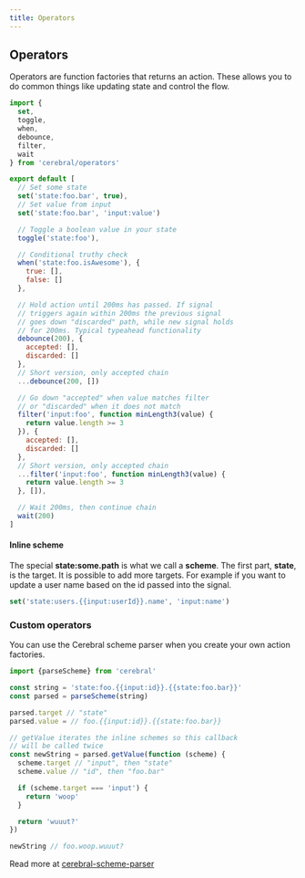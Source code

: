 ```yaml
---
title: Operators
---
```


## Operators
Operators are function factories that returns an action. These allows you to do common things like updating state and control the flow.

```js
import {
  set,
  toggle,
  when,
  debounce,
  filter,
  wait
} from 'cerebral/operators'

export default [
  // Set some state
  set('state:foo.bar', true),
  // Set value from input
  set('state:foo.bar', 'input:value')

  // Toggle a boolean value in your state
  toggle('state:foo'),

  // Conditional truthy check
  when('state:foo.isAwesome'), {
    true: [],
    false: []
  },

  // Hold action until 200ms has passed. If signal
  // triggers again within 200ms the previous signal
  // goes down "discarded" path, while new signal holds
  // for 200ms. Typical typeahead functionality
  debounce(200), {
    accepted: [],
    discarded: []
  },
  // Short version, only accepted chain
  ...debounce(200, [])

  // Go down "accepted" when value matches filter
  // or "discarded" when it does not match
  filter('input:foo', function minLength3(value) {
    return value.length >= 3
  }), {
    accepted: [],
    discarded: []
  },
  // Short version, only accepted chain
  ...filter('input:foo', function minLength3(value) {
    return value.length >= 3
  }, []),

  // Wait 200ms, then continue chain
  wait(200)
]
```

#### Inline scheme
The special **state:some.path** is what we call a **scheme**. The first part, **state**, is the target. It is possible to add more targets. For example if you want to update a user name based on the id passed into the signal.

```js
set('state:users.{{input:userId}}.name', 'input:name')
```

### Custom operators
You can use the Cerebral scheme parser when you create your own action factories.

```js
import {parseScheme} from 'cerebral'

const string = 'state:foo.{{input:id}}.{{state:foo.bar}}'
const parsed = parseScheme(string)

parsed.target // "state"
parsed.value = // foo.{{input:id}}.{{state:foo.bar}}

// getValue iterates the inline schemes so this callback
// will be called twice
const newString = parsed.getValue(function (scheme) {
  scheme.target // "input", then "state"
  scheme.value // "id", then "foo.bar"

  if (scheme.target === 'input') {
    return 'woop'
  }

  return 'wuuut?'
})

newString // foo.woop.wuuut?
```

Read more at [cerebral-scheme-parser](https://github.com/cerebral/cerebral-scheme-parser)
